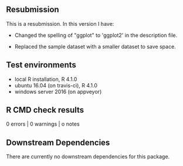## Resubmission
This is a resubmission. In this version I have:

* Changed the spelling of "ggplot" to 'ggplot2' in the description file.

* Replaced the sample dataset with a smaller dataset to save space.


## Test environments
* local R installation, R 4.1.0
* ubuntu 16.04 (on travis-ci), R 4.1.0
* windows server 2016 (on appveyor)

## R CMD check results

0 errors | 0 warnings | o notes


## Downstream Dependencies
There are currently no downstream dependencies for this package.
